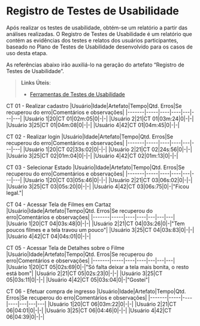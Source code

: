 # Registro de Testes de Usabilidade

Após realizar os testes de usabilidade, obtém-se um relatório a partir das análises realizadas. O Registro de Testes de Usabilidade é um relatório que contém as evidências dos testes e relatos dos usuários participantes, baseado no Plano de Testes de Usabilidade desenvolvido para os casos de uso desta etapa.

As referências abaixo irão auxiliá-lo na geração do artefato “Registro de Testes de Usabilidade”.

> **Links Úteis**:
> - [Ferramentas de Testes de Usabilidade](https://www.usability.gov/how-to-and-tools/resources/templates.html)

CT 01 - Realizar cadastro
|Usuário|Idade|Artefato|Tempo|Qtd. Erros|Se recuperou do erro|Comentários e observações|
|-------|-----|----|----|---|---|---|
|Usuário 1|20|CT 01|02m:05|0|-|-|
|Usuário 2|21|CT 01|03m:24|0|-|-|
|Usuário 3|25|CT 01|04m:08|0|-|-|
|Usuário 4|42|CT 01|04m:45|0|-|-|

CT 02 - Realizar login
|Usuário|Idade|Artefato|Tempo|Qtd. Erros|Se recuperou do erro|Comentários e observações|
|-------|-----|----|----|---|---|---|
|Usuário 1|20|CT 02|33s:02|0|-|-|
|Usuário 2|21|CT 02|24s:56|0|-|-|
|Usuário 3|25|CT 02|01m:04|0|-|-|
|Usuário 4|42|CT 02|01m:13|0|-|-|

CT 03 - Selecionar Estado
|Usuário|Idade|Artefato|Tempo|Qtd. Erros|Se recuperou do erro|Comentários e observações|
|-------|-----|----|----|---|---|---|
|Usuário 1|20|CT 03|05s:46|0|-|-|
|Usuário 2|21|CT 03|06s:02|0|-|-|
|Usuário 3|25|CT 03|05s:20|0|-|-|
|Usuário 4|42|CT 03|06s:75|0|-|"Ficou legal."|

CT 04 - Acessar Tela de Filmes em Cartaz
|Usuário|Idade|Artefato|Tempo|Qtd. Erros|Se recuperou do erro|Comentários e observações|
|-------|-----|----|----|---|---|---|
|Usuário 1|20|CT 04|03s:48|0|-|-|
|Usuário 2|21|CT 04|03s:26|0|-|"Tem poucos filmes e a tela travou um pouco"|
|Usuário 3|25|CT 04|03s:83|0|-|-|
|Usuário 4|42|CT 04|04s:01|0|-|-|

CT 05 - Acessar Tela de Detalhes sobre o Filme
|Usuário|Idade|Artefato|Tempo|Qtd. Erros|Se recuperou do erro|Comentários e observações|
|-------|-----|----|----|---|---|---|
|Usuário 1|20|CT 05|02s:69|0|-|"Só falta deixar a tela mais bonita, o resto está bom"|
|Usuário 2|21|CT 05|02s:23|0|-|-|
|Usuário 3|25|CT 05|03s:11|0|-|-|
|Usuário 4|42|CT 05|03s:04|0|-|"Gostei"|

CT 06 - Efetuar compra de ingresso
|Usuário|Idade|Artefato|Tempo|Qtd. Erros|Se recuperou do erro|Comentários e observações|
|-------|-----|----|----|---|---|---|
|Usuário 1|20|CT 06|03m:22|0|-|-|
|Usuário 2|21|CT 06|04:01|0|-|-|
|Usuário 3|25|CT 06|04:46|0|-|-|
|Usuário 4|42|CT 06|04:39|0|-|-|
